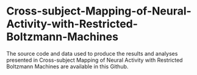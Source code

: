 # Cross-subject-Mapping-of-Neural-Activity-with-Restricted-Boltzmann-Machines
The source code and data used to produce the results and analyses presented in Cross-subject Mapping of Neural Activity with Restricted Boltzmann Machines are available in this Github.
